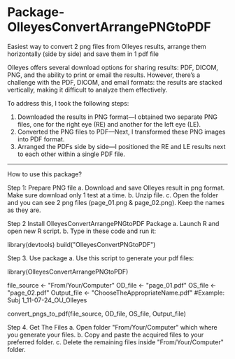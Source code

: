 # Package-OlleyesConvertArrangePNGtoPDF
 Easiest way to convert 2 png files from Olleyes results, arrange them horizontally (side by side) and save them in 1 pdf file

   Olleyes offers several download options for sharing results: PDF, DICOM, PNG, and the ability to print or email the results. 
  However, there’s a challenge with the PDF, DICOM, and email formats: the results are stacked vertically, making it difficult to analyze them effectively.
 
 To address this, I took the following steps:
 
   1. Downloaded the results in PNG format—I obtained two separate PNG files, one for the right eye (RE) and another for the left eye (LE).
   2. Converted the PNG files to PDF—Next, I transformed these PNG images into PDF format.
   3. Arranged the PDFs side by side—I positioned the RE and LE results next to each other within a single PDF file.
      
-------
How to use this package?

Step 1: Prepare PNG file
a. Download and save Olleyes result in png format. Make sure download only 1 test at a time.
b. Unzip file.
c. Open the folder and you can see 2 png files (page_01.png & page_02.png). Keep the names as they are.


Step 2 Install OlleyesConvertArrangePNGtoPDF Package
a. Launch R  and open new R script.
b. Type in these code and run it:

library(devtools)
build("OlleyesConvertPNGtoPDF")


Step 3. Use package
a. Use this script to generate your pdf files:

library(OlleyesConvertArrangePNGtoPDF)

file_source <- "From/Your/Computer"
OD_file <- "page_01.pdf"
OS_file <- "page_02.pdf"
Output_file <- "ChooseTheAppropriateName.pdf" #Example: Subj 1_11-07-24_OU_Olleyes

convert_pngs_to_pdf(file_source, OD_file, OS_file, Output_file)

Step 4. Get The Files
a. Open folder "From/Your/Computer" which where you generate your files.
b. Copy and paste the acquired files to your preferred folder.
c. Delete the remaining files inside "From/Your/Computer" folder.
